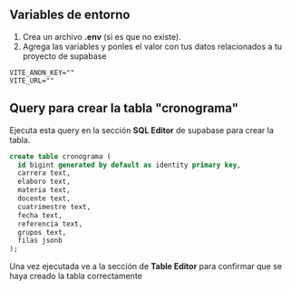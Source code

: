 ## Variables de entorno

1. Crea un archivo **.env** (si es que no existe).
2. Agrega las variables y ponles el valor con tus datos relacionados a tu proyecto de supabase

```tsx
VITE_ANON_KEY=""
VITE_URL=""
```

## Query para crear la tabla "cronograma"

Ejecuta esta query en la sección **SQL Editor** de supabase para crear la tabla.

```sql
create table cronograma (
  id bigint generated by default as identity primary key,
  carrera text,
  elaboro text,
  materia text,
  docente text,
  cuatrimestre text,
  fecha text,
  referencia text,
  grupos text,
  filas jsonb
);
```

Una vez ejecutada ve a la sección de **Table Editor** para confirmar que se haya creado la tabla correctamente
